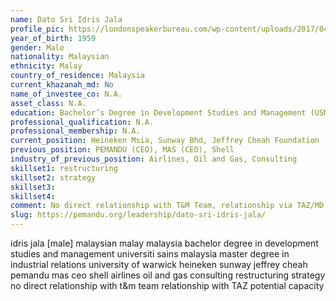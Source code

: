 ```yaml
---
name: Dato Sri Idris Jala
profile_pic: https://londonspeakerbureau.com/wp-content/uploads/2017/04/keynote-speaker-Idris-Jala.jpg
year_of_birth: 1959
gender: Male
nationality: Malaysian 
ethnicity: Malay
country_of_residence: Malaysia
current_khazanah_md: No
name_of_investee_co: N.A.
asset_class: N.A.
education: Bachelor’s Degree in Development Studies and Management (USM), Master’s Degree in Industrial Relations (University of Warwick)
professional_qualification: N.A.
professional_membership: N.A.
current_position: Heineken Msia, Sunway Bhd, Jeffrey Cheah Foundation
previous_position: PEMANDU (CEO), MAS (CEO), Shell
industry_of_previous_position: Airlines, Oil and Gas, Consulting
skillset1: restructuring
skillset2: strategy
skillset3: 
skillset4: 
comment: No direct relationship with T&M Team, relationship via TAZ/MD. Potential capacity (3 board memberships, of which 2 are PLCs).
slug: https://pemandu.org/leadership/dato-sri-idris-jala/
---
```


idris jala [male] malaysian malay malaysia bachelor degree in development studies and management universiti sains malaysia master degree in industrial relations university of warwick heineken sunway jeffrey cheah pemandu mas ceo shell airlines oil and gas consulting restructuring strategy no direct relationship with t&m team relationship with TAZ potential capacity
